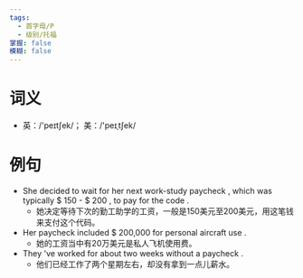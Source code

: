 ```yaml
---
tags:
  - 首字母/P
  - 级别/托福
掌握: false
模糊: false
---
```

# 词义
- 英：/'peɪtʃek/； 美：/'peɪˌtʃek/
# 例句
- She decided to wait for her next work-study paycheck , which was typically $ 150 - $ 200 , to pay for the code .
	- 她决定等待下次的勤工助学的工资，一般是150美元至200美元，用这笔钱来支付这个代码。
- Her paycheck included $ 200,000 for personal aircraft use .
	- 她的工资当中有20万美元是私人飞机使用费。
- They 've worked for about two weeks without a paycheck .
	- 他们已经工作了两个星期左右，却没有拿到一点儿薪水。
